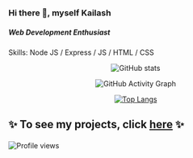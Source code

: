 ### Hi there 👋, myself Kailash
##### Web Development Enthusiast

Skills: Node JS / Express / JS / HTML / CSS
<div align="center">
 
![GitHub stats](https://github-readme-stats.vercel.app/api?username=kailash360&show_icons=true) 
<!--  ![GitHub streak stats](https://github-readme-streak-stats.herokuapp.com/?user=kailash360)   -->

![GitHub Activity Graph](https://activity-graph.herokuapp.com/graph?username=kailash360)
 
 [![Top Langs](https://github-readme-stats.vercel.app/api/top-langs/?username=kailash360)](https://github.com/anuraghazra/github-readme-stats)
  
 </div>
 
  ## ✨ To see my projects, click <a href="https://github.com/kailash360/My-Projects">here</a> ✨</p>
  
 ![Profile views](https://gpvc.arturio.dev/kailash360)  


